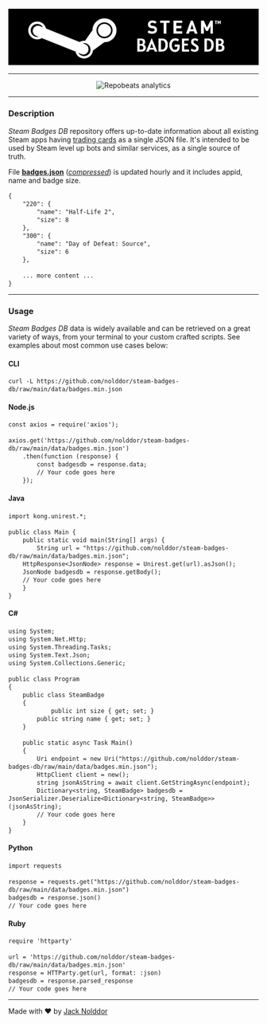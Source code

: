 <div align="center">

![Steam Badges DB](https://github.com/nolddor/steam-badges-db/raw/main/resources/banner.png "Steam Badges DB logo")

</div>

---

<div align="center">

![Repobeats analytics](https://repobeats.axiom.co/api/embed/172037d379e6f08cdcefa56905abf10a8ab8b5f2.svg "Repobeats analytics image")

</div>

---
### Description

_Steam Badges DB_ repository offers up-to-date information about all existing Steam apps having [trading cards](https://steamcommunity.com/tradingcards) as a single JSON file. It's intended to be used by Steam level up bots and similar services, as a single source of truth.

File **[badges.json](https://github.com/nolddor/steam-badges-db/raw/main/data/badges.json)** (_[compressed](https://github.com/nolddor/steam-badges-db/raw/main/data/badges.min.json)_) is updated hourly and it includes appid, name and badge size.
```
{
    "220": {
        "name": "Half-Life 2",
        "size": 8
    },
    "300": {
        "name": "Day of Defeat: Source",
        "size": 6
    },

    ... more content ...
}
```

---
### Usage

_Steam Badges DB_ data is widely available and can be retrieved on a great variety of ways, from your terminal to your custom crafted scripts. See examples about most common use cases below:

#### CLI
```
curl -L https://github.com/nolddor/steam-badges-db/raw/main/data/badges.min.json
```

#### Node.js
```
const axios = require('axios');

axios.get('https://github.com/nolddor/steam-badges-db/raw/main/data/badges.min.json')
    .then(function (response) {
        const badgesdb = response.data;
        // Your code goes here
    });
```

#### Java
```
import kong.unirest.*;

public class Main {
    public static void main(String[] args) {
        String url = "https://github.com/nolddor/steam-badges-db/raw/main/data/badges.min.json";
	HttpResponse<JsonNode> response = Unirest.get(url).asJson();
	JsonNode badgesdb = response.getBody();
	// Your code goes here
    }
}
```

#### C#
```
using System;
using System.Net.Http;
using System.Threading.Tasks;
using System.Text.Json;
using System.Collections.Generic;
					
public class Program
{
	public class SteamBadge
	{
	        public int size { get; set; }
		public string name { get; set; }
	}
	
	public static async Task Main()
	{
		Uri endpoint = new Uri("https://github.com/nolddor/steam-badges-db/raw/main/data/badges.min.json");
		HttpClient client = new();		
		string jsonAsString = await client.GetStringAsync(endpoint);
		Dictionary<string, SteamBadge> badgesdb = JsonSerializer.Deserialize<Dictionary<string, SteamBadge>>(jsonAsString);
		// Your code goes here
	}
}
```

#### Python
```
import requests

response = requests.get("https://github.com/nolddor/steam-badges-db/raw/main/data/badges.min.json")
badgesdb = response.json()
// Your code goes here
```

#### Ruby
```
require 'httparty'

url = 'https://github.com/nolddor/steam-badges-db/raw/main/data/badges.min.json'
response = HTTParty.get(url, format: :json)
badgesdb = response.parsed_response
// Your code goes here
```

---
Made with :heart: by [Jack Nolddor](https://steamcommunity.com/id/nolddor)
